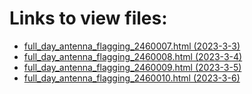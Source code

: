# Links to view files:

* [full_day_antenna_flagging_2460007.html (2023-3-3)](https://htmlpreview.github.io/?https://github.com/HERA-Team/H6C_Notebooks_2/blob/main/full_day_antenna_flagging/full_day_antenna_flagging_2460007.html)
* [full_day_antenna_flagging_2460008.html (2023-3-4)](https://htmlpreview.github.io/?https://github.com/HERA-Team/H6C_Notebooks_2/blob/main/full_day_antenna_flagging/full_day_antenna_flagging_2460008.html)
* [full_day_antenna_flagging_2460009.html (2023-3-5)](https://htmlpreview.github.io/?https://github.com/HERA-Team/H6C_Notebooks_2/blob/main/full_day_antenna_flagging/full_day_antenna_flagging_2460009.html)
* [full_day_antenna_flagging_2460010.html (2023-3-6)](https://htmlpreview.github.io/?https://github.com/HERA-Team/H6C_Notebooks_2/blob/main/full_day_antenna_flagging/full_day_antenna_flagging_2460010.html)